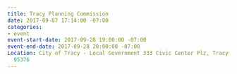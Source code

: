 ```yaml
---
title: Tracy Planning Commission
date: 2017-09-07 17:14:00 -07:00
categories:
- event
event-start-date: 2017-09-28 19:00:00 -07:00
event-end-date: 2017-09-28 20:00:00 -07:00
Location: City of Tracy - Local Government 333 Civic Center Plz, Tracy, California
  95376
---
```


